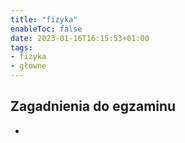 ```yaml
---
title: "fizyka"
enableToc: false
date: 2023-01-16T16:15:53+01:00
tags:
- fizyka
- główne
---
```

## Zagadnienia do egzaminu

-
